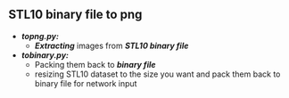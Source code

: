 ## STL10 binary file to png
* ***topng.py:***
  * ***Extracting*** images from ***STL10 binary file***
* ***tobinary.py:***
  * Packing them back to ***binary file***
  * resizing STL10 dataset to the size you want and pack them back to binary file for network input
  
  




